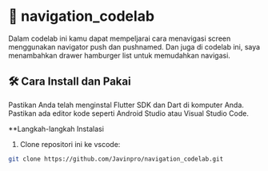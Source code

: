 # 🚀 navigation_codelab
Dalam codelab ini kamu dapat mempeljarai cara menavigasi screen menggunakan navigator push dan pushnamed. Dan juga di codelab ini, saya menambahkan drawer hamburger list untuk memudahkan navigasi.

## 🛠️ Cara Install dan Pakai
Pastikan Anda telah menginstal Flutter SDK dan Dart di komputer Anda. Pastikan ada editor kode seperti Android Studio atau Visual Studio Code.

**Langkah-langkah Instalasi
1. Clone repositori ini ke vscode:
```bash
git clone https://github.com/Javinpro/navigation_codelab.git
```


